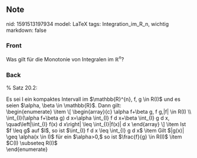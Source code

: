 ## Note
nid: 1591513197934
model: LaTeX
tags: Integration_im_R_n, wichtig
markdown: false

### Front
Was gilt für die Monotonie von Integralen im $\mathbb{R}^n$?

### Back
% Satz 20.2: <div>
</div><div>Es sei I ein kompaktes Intervall im $\mathbb{R}^{n}, f, g \in R(I)$ und es seien $\alpha, \beta \in \mathbb{R}$. Dann gilt:</div><div>\begin{enumerate}
\item
\[
\begin{array}{c}
\alpha f+\beta g, f g,|f| \in R(I) \\
\int_{I}(\alpha f+\beta g) d x=\alpha \int_{I} f d x+\beta \int_{I} g d x, \quad\left|\int_{I} f(x) d x\right| \leq \int_{I}|f(x)| d x
\end{array}
\]
\item Ist $f \leq g$ auf $I$, so ist $\int_{I} f d x \leq \int_{I} g d x$
\item Gilt $|g(x)| \geq \alpha(x \in I)$ für ein $\alpha>0,$ so ist $\frac{f}{g} \in R(I)$
\item $C(I) \subseteq R(I)$</div><div>\end{enumerate}</div>
